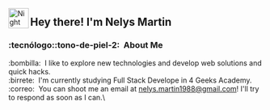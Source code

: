 <img alt="Night Coding" src="./assets/Hand%20Wave.gif" width='40' align="left"/><h2>Hey there! I'm Nelys Martin </h2>
<!-- ## :hola: &nbsp;Hey there! I'm Nelys Martin -->
### :tecnólogo::tono-de-piel-2: &nbsp;About Me
:bombilla: &nbsp;I like to explore new technologies and develop web solutions and quick hacks.\
:birrete: &nbsp;I'm currently studying Full Stack Develope in 4 Geeks Academy.\
:correo: &nbsp;You can shoot me an email at nelys.martin1988@gmail.com! I'll try to respond as soon as I can.\

